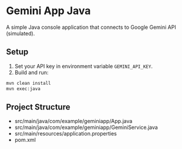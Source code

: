 # Gemini App Java

A simple Java console application that connects to Google Gemini API (simulated).

## Setup

1. Set your API key in environment variable `GEMINI_API_KEY`.
2. Build and run:
```bash
mvn clean install
mvn exec:java
```

## Project Structure
- src/main/java/com/example/geminiapp/App.java
- src/main/java/com/example/geminiapp/GeminiService.java
- src/main/resources/application.properties
- pom.xml
